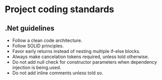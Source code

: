 # Project coding standards

## .Net guidelines
- Follow a clean code architecture.
- Follow SOLID principles. 
- Favor early returns instead of nesting multiple if-else blocks.
- Always make cancelation tokens required, unless told otherwise.
- Do not add null check for constructor parameters when dependency injection is being.used.
- Do not add inline comments unless told so.





